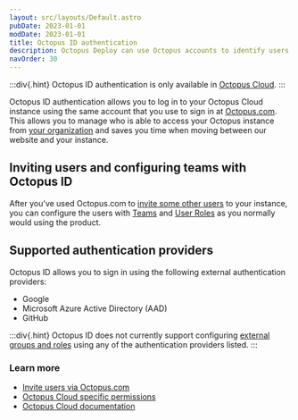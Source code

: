 ```yaml
---
layout: src/layouts/Default.astro
pubDate: 2023-01-01
modDate: 2023-01-01
title: Octopus ID authentication
description: Octopus Deploy can use Octopus accounts to identify users.
navOrder: 30
---
```


:::div{.hint}
Octopus ID authentication is only available in [Octopus Cloud](/docs/octopus-cloud).
:::

Octopus ID authentication allows you to log in to your Octopus Cloud instance using the same account that you use to sign in at [Octopus.com](https://Octopus.com). This allows you to manage who is able to access your Octopus instance from [your organization](https://Octopus.com/organization/) and saves you time when moving between our website and your instance.

## Inviting users and configuring teams with Octopus ID

After you've used Octopus.com to [invite some other users](/docs/octopus-cloud/#OctopusCloud-Invitingusers) to your instance, you can configure the users with [Teams](/docs/security/users-and-teams/) and [User Roles](/docs/security/users-and-teams/user-roles) as you normally would using the product.

## Supported authentication providers

Octopus ID allows you to sign in using the following external authentication providers:

- Google
- Microsoft Azure Active Directory (AAD)
- GitHub

:::div{.hint}
Octopus ID does not currently support configuring [external groups and roles](/docs/security/users-and-teams/external-groups-and-roles) using any of the authentication providers listed.
:::

### Learn more

- [Invite users via Octopus.com](/docs/octopus-cloud/#OctopusCloud-Invitingusers)
- [Octopus Cloud specific permissions](/docs/octopus-cloud/permissions)
- [Octopus Cloud documentation](/docs/octopus-cloud)